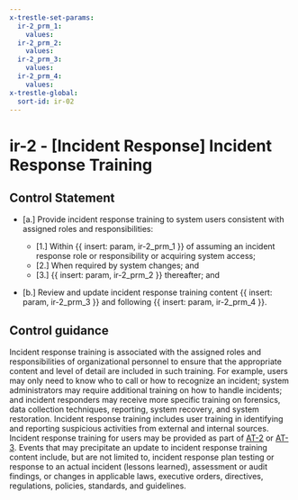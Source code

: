 ```yaml
---
x-trestle-set-params:
  ir-2_prm_1:
    values:
  ir-2_prm_2:
    values:
  ir-2_prm_3:
    values:
  ir-2_prm_4:
    values:
x-trestle-global:
  sort-id: ir-02
---
```


# ir-2 - \[Incident Response\] Incident Response Training

## Control Statement

- \[a.\] Provide incident response training to system users consistent with assigned roles and responsibilities:

  - \[1.\] Within {{ insert: param, ir-2_prm_1 }} of assuming an incident response role or responsibility or acquiring system access;
  - \[2.\] When required by system changes; and
  - \[3.\] {{ insert: param, ir-2_prm_2 }} thereafter; and

- \[b.\] Review and update incident response training content {{ insert: param, ir-2_prm_3 }} and following {{ insert: param, ir-2_prm_4 }}.

## Control guidance

Incident response training is associated with the assigned roles and responsibilities of organizational personnel to ensure that the appropriate content and level of detail are included in such training. For example, users may only need to know who to call or how to recognize an incident; system administrators may require additional training on how to handle incidents; and incident responders may receive more specific training on forensics, data collection techniques, reporting, system recovery, and system restoration. Incident response training includes user training in identifying and reporting suspicious activities from external and internal sources. Incident response training for users may be provided as part of [AT-2](#at-2) or [AT-3](#at-3). Events that may precipitate an update to incident response training content include, but are not limited to, incident response plan testing or response to an actual incident (lessons learned), assessment or audit findings, or changes in applicable laws, executive orders, directives, regulations, policies, standards, and guidelines.

